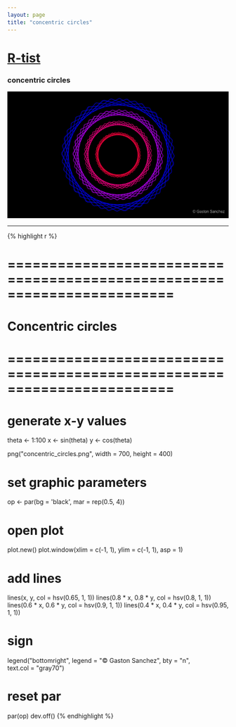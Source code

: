 ```yaml
---
layout: page
title: "concentric circles"
---
```


# [R-tist](/Rtist) 

### concentric circles 

![](/images/concentric_circles.png) 

-----

{% highlight r %} 
# ======================================================================== 
# Concentric circles 
# ======================================================================== 
# generate x-y values 
theta <- 1:100 
x <- sin(theta) 
y <- cos(theta) 
 
 
png("concentric_circles.png", width = 700, height = 400) 
# set graphic parameters 
op <- par(bg = 'black', mar = rep(0.5, 4)) 
# open plot 
plot.new() 
plot.window(xlim = c(-1, 1), ylim = c(-1, 1), asp = 1) 
# add lines 
lines(x, y, col = hsv(0.65, 1, 1)) 
lines(0.8 * x, 0.8 * y, col = hsv(0.8, 1, 1)) 
lines(0.6 * x, 0.6 * y, col = hsv(0.9, 1, 1)) 
lines(0.4 * x, 0.4 * y, col = hsv(0.95, 1, 1)) 
# sign 
legend("bottomright", legend = "© Gaston Sanchez", bty = "n",  
       text.col = "gray70") 
# reset par 
par(op) 
dev.off() 
{% endhighlight %} 
